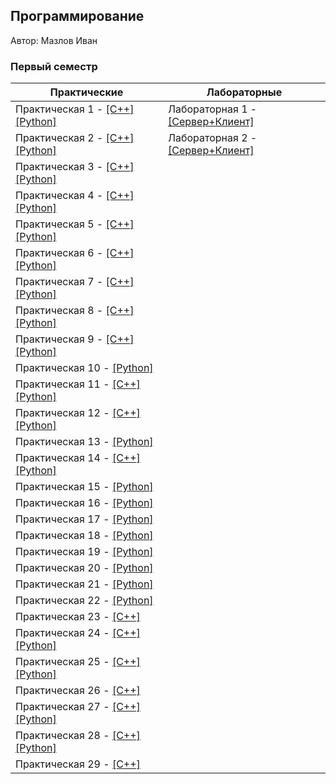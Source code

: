 ## Программирование
​Автор: Мазлов Иван
​<br><h3>Первый семестр</h3>

​Практические  | Лабораторные 
------------- | ------------- 
Практическая 1 - [[C++]](./Practice/01/C++/) [[Python]](./Practice/01/Python/) | Лабораторная 1 - [[Сервер+Клиент]](./Lab/01/) 
Практическая 2 - [[C++]](./Practice/02/C++/) [[Python]](./Practice/02/Python/) | Лабораторная 2 - [[Сервер+Клиент]](./Lab/02/)
Практическая 3 - [[C++]](./Practice/03/C++/) [[Python]](./Practice/03/Python/) | 
Практическая 4 - [[C++]](./Practice/04/C++/) [[Python]](./Practice/04/Python/) | 
Практическая 5 - [[C++]](./Practice/05/C++/) [[Python]](./Practice/05/Python/) | 
Практическая 6 - [[C++]](./Practice/06/C++/) [[Python]](./Practice/06/Python/) | 
Практическая 7 - [[C++]](./Practice/07/C++/) [[Python]](./Practice/07/Python/) | 
Практическая 8 - [[C++]](./Practice/08/C++/) [[Python]](./Practice/08/Python/) | 
Практическая 9 - [[C++]](./Practice/09/C++/) [[Python]](./Practice/09/Python/) | 
Практическая 10 - [[Python]](./Practice/10/Python/) | 
Практическая 11 - [[C++]](./Practice/11/C++/) [[Python]](./Practice/11/Python/) | 
Практическая 12 - [[C++]](./Practice/12/C++/) [[Python]](./Practice/12/Python/) | 
Практическая 13 - [[Python]](./Practice/13/Python/) | 
Практическая 14 - [[C++]](./Practice/01/C++/) [[Python]](./Practice/14/Python/) | 
Практическая 15 - [[Python]](./Practice/15/Python/) | 
Практическая 16 - [[Python]](./Practice/16/Python/) | 
Практическая 17 - [[Python]](./Practice/17/Python/) | 
Практическая 18 - [[Python]](./Practice/18/Python/) | 
Практическая 19 - [[Python]](./Practice/19/Python/) | 
Практическая 20 - [[Python]](./Practice/20/Python/) | 
Практическая 21 - [[Python]](./Practice/21/Python/) | 
Практическая 22 - [[Python]](./Practice/22/Python/) | 
Практическая 23 - [[C++]](./Practice/23/C++/) |
Практическая 24 - [[C++]](./Practice/24/C++/) [[Python]](./Practice/24/Python/) |
Практическая 25 - [[C++]](./Practice/25/C++/) [[Python]](./Practice/25/Python/) |
Практическая 26 - [[C++]](./Practice/26/C++/) |
Практическая 27 - [[C++]](./Practice/27/C++/) [[Python]](./Practice/27/Python/) |
Практическая 28 - [[C++]](./Practice/28/C++/) [[Python]](./Practice/28/Python/) |
Практическая 29 - [[C++]](./Practice/29/C++/) |